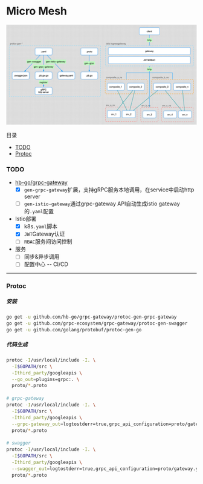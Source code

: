 Micro Mesh
=====

<a href="#">![micro-mesh](/doc/img/micro-mesh.jpg "micro-mesh")</a>

目录
- [TODO](#TODO)
- [Protoc](#Protoc)

### TODO

- [hb-go/grpc-gateway](https://github.com/hb-go/grpc-gateway)
    - [x] `gen-grpc-gateway`扩展，支持gRPC服务本地调用，在service中启动http server
    - [ ] `gen-istio-gateway`通过grpc-gateway API自动生成istio gateway的`.yaml`配置
- Istio部署
    - [x] k8s`.yaml`脚本
    - [x] `JWT`Gateway认证
    - [ ] `RBAC`服务间访问控制
- 服务
    - [ ] 同步&异步调用
    - [ ] 配置中心
-- CI/CD

---
### Protoc

##### 安装

```bash
go get -u github.com/hb-go/grpc-gateway/protoc-gen-grpc-gateway
go get -u github.com/grpc-ecosystem/grpc-gateway/protoc-gen-swagger
go get -u github.com/golang/protobuf/protoc-gen-go
```

##### 代码生成

```bash
protoc -I/usr/local/include -I. \
  -I$GOPATH/src \
  -Ithird_party/googleapis \
  --go_out=plugins=grpc:. \
  proto/*.proto

# grpc-gateway 
protoc -I/usr/local/include -I. \
  -I$GOPATH/src \
  -Ithird_party/googleapis \
  --grpc-gateway_out=logtostderr=true,grpc_api_configuration=proto/gateway.yaml:. \
  proto/*.proto

# swagger  
protoc -I/usr/local/include -I. \
  -I$GOPATH/src \
  -Ithird_party/googleapis \
  --swagger_out=logtostderr=true,grpc_api_configuration=proto/gateway.yaml:. \
  proto/*.proto
```